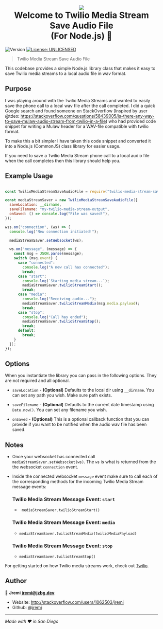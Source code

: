 <h1 align="center">
  <img src="https://cdn.iconscout.com/icon/free/png-256/twilio-1-285957.png" />
  <br>
  Welcome to Twilio Media Stream Save Audio File<br>(For Node.js) 👋
</h1>
<p>
  <img alt="Version" src="https://img.shields.io/badge/version-0.0.1-blue.svg?cacheSeconds=2592000" />
  <a href="#" target="_blank">
    <img alt="License: UNLICENSED" src="https://img.shields.io/badge/License-UNLICENSED-yellow.svg" />
  </a>
</p>

> Twilio Media Stream Save Audio File

This codebase provides a simple Node.js library class that makes it easy to save Twilio media streams to a local audio file in wav format.

## Purpose

I was playing around with the Twilio Media Streams and wanted to easily save the phone call to a local wav file after the call completed. I did a quick Google search and found someone on StackOverflow (Inspired by user @tdeo: https://stackoverflow.com/questions/58439005/is-there-any-way-to-save-mulaw-audio-stream-from-twilio-in-a-file) who had provided code snippet for writing a Mulaw header for a WAV-file compatible with twilio format. 

To make this a bit simpler I have taken this code snippet and converted it into a Node.js (CommonJS) class library for easier usage. 

If you need to save a Twilio Media Stream phone call to a local audio file when the call completes then this library should help you.

## Example Usage

```javascript

const TwilioMediaStreamSaveAudioFile = require("twilio-media-stream-save-audio-file");

const mediaStreamSaver = new TwilioMediaStreamSaveAudioFile({
  saveLocation: __dirname,
  saveFilename: "my-twilio-media-stream-output",
  onSaved: () => console.log("File was saved!"),
});

wss.on("connection", (ws) => {
  console.log("New connection initiated!");

  mediaStreamSaver.setWebsocket(ws);

  ws.on("message", (message) => {
    const msg = JSON.parse(message);
    switch (msg.event) {
      case "connected":
        console.log("A new call has connected");
        break;
      case "start":
        console.log(`Starting media stream...`);
        mediaStreamSaver.twilioStreamStart();
        break;
      case "media":
        console.log("Receiving audio...");
        mediaStreamSaver.twilioStreamMedia(msg.media.payload);
        break;
      case "stop":
        console.log("Call has ended");
        mediaStreamSaver.twilioStreamStop();
        break;
      default:
        break;
    }
  });
});

```

## Options

When you instantiate the library you can pass in the following options. They are not required and all optional.

- `saveLocation` - **(Optional)** Defaults to the local dir using `__dirname`. You can set any path you wish. Make sure path exists.

- `saveFilename` - **(Optional)** Defaults to the current date timestamp using `Date.now()`. You can set any filename you wish.

- `onSaved` - **(Optional)** This is a optional callback function that you can provide if you want to be notified when the audio wav file has been saved.

## Notes

- Once your websocket has connected call `mediaStreamSaver.setWebsocket(ws)`. The `ws` is what is returned from the the websocket `connection` event.

- Inside the connected websocket `message` event make sure to call each of the corresponding methods for the incoming Twilio Media Stream message events: 

  ### Twilio Media Stream Message Event: `start` 
  - ` mediaStreamSaver.twilioStreamStart()`

  ### Twilio Media Stream Message Event: `media`
  - `mediaStreamSaver.twilioStreamMedia(twilioMediaPayload)`

  ### Twilio Media Stream Message Event: `stop`
  - `mediaStreamSaver.twilioStreamStop()`

For getting started on how Twilio media streams work, check out [Twilio](https://www.twilio.com/media-streams).

## Author

👤 **Jremi <jremi@jzbg.dev>**

* Website: http://stackoverflow.com/users/1062503/jremi
* Github: [@jremi](https://github.com/jremi)

***
_Made with ❤️ in San Diego_